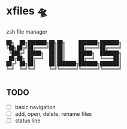 # xfiles 🛸
zsh file manager

```
██╗  ██╗███████╗██╗██╗     ███████╗███████╗
╚██╗██╔╝██╔════╝██║██║     ██╔════╝██╔════╝
 ╚███╔╝ █████╗  ██║██║     █████╗  ███████╗
 ██╔██╗ ██╔══╝  ██║██║     ██╔══╝  ╚════██║
██╔╝ ██╗██║     ██║███████╗███████╗███████║
╚═╝  ╚═╝╚═╝     ╚═╝╚══════╝╚══════╝╚══════╝
                                           
```

## TODO
- [ ] basic navigation
- [ ] add, open, delete, rename files
- [ ] status line
